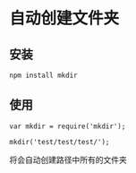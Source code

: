 # 自动创建文件夹

## 安装
```
npm install mkdir
```

## 使用
```
var mkdir = require('mkdir');

mkdir('test/test/test/');
```
将会自动创建路径中所有的文件夹